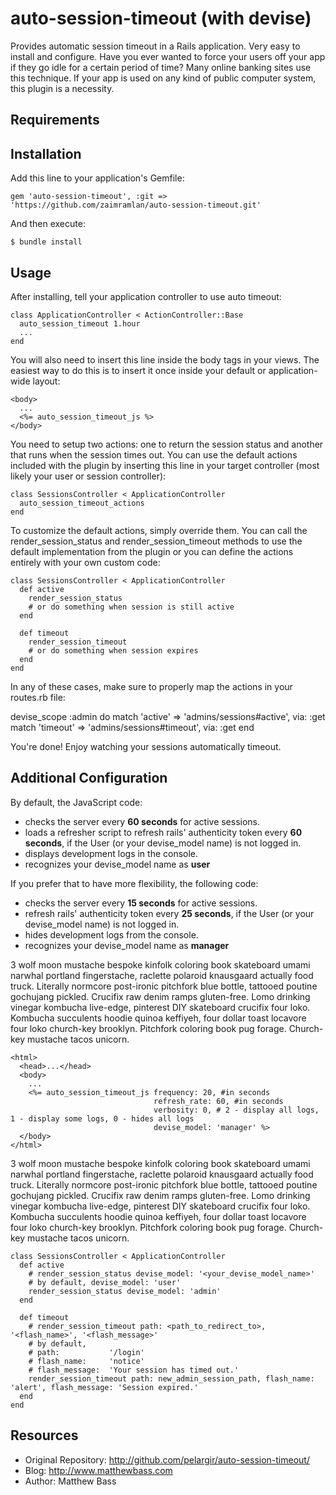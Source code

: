 # auto-session-timeout (with devise)

Provides automatic session timeout in a Rails application. Very easy
to install and configure. Have you ever wanted to force your users
off your app if they go idle for a certain period of time? Many
online banking sites use this technique. If your app is used on any
kind of public computer system, this plugin is a necessity.

## Requirements



## Installation

Add this line to your application's Gemfile:

    gem 'auto-session-timeout', :git => 'https://github.com/zaimramlan/auto-session-timeout.git'

And then execute:

    $ bundle install

## Usage

After installing, tell your application controller to use auto timeout:

    class ApplicationController < ActionController::Base
      auto_session_timeout 1.hour
      ...
    end

You will also need to insert this line inside the body tags in your
views. The easiest way to do this is to insert it once inside your
default or application-wide layout:

    <body>
      ...
      <%= auto_session_timeout_js %>
    </body>

You need to setup two actions: one to return the session status and
another that runs when the session times out. You can use the default
actions included with the plugin by inserting this line in your target
controller (most likely your user or session controller):

    class SessionsController < ApplicationController
      auto_session_timeout_actions
    end

To customize the default actions, simply override them. You can call
the render_session_status and render_session_timeout methods to use
the default implementation from the plugin or you can define the actions 
entirely with your own custom code:

    class SessionsController < ApplicationController
      def active
        render_session_status
        # or do something when session is still active
      end
      
      def timeout
        render_session_timeout
        # or do something when session expires
      end
    end

In any of these cases, make sure to properly map the actions in your routes.rb file:
  
  devise_scope :admin do
    match 'active'  => 'admins/sessions#active',  via: :get
    match 'timeout' => 'admins/sessions#timeout', via: :get
  end

You're done! Enjoy watching your sessions automatically timeout.

## Additional Configuration

By default, the JavaScript code:
- checks the server every **60 seconds** for active sessions. 
- loads a refresher script to refresh rails' authenticity token every **60 seconds**, if the User (or your devise_model name) is not logged in.
- displays development logs in the console.
- recognizes your devise_model name as **user**

If you prefer that to have more flexibility, the following code:
- checks the server every **15 seconds** for active sessions. 
- refresh rails' authenticity token every **25 seconds**, if the User (or your devise_model name) is not logged in.
- hides development logs from the console.
- recognizes your devise_model name as **manager** 

3 wolf moon mustache bespoke kinfolk coloring book skateboard umami narwhal portland fingerstache, raclette polaroid knausgaard actually food truck. Literally normcore post-ironic pitchfork blue bottle, tattooed poutine gochujang pickled. Crucifix raw denim ramps gluten-free. Lomo drinking vinegar kombucha live-edge, pinterest DIY skateboard crucifix four loko. Kombucha succulents hoodie quinoa keffiyeh, four dollar toast locavore four loko church-key brooklyn. Pitchfork coloring book pug forage. Church-key mustache tacos unicorn.

    <html>
      <head>...</head>
      <body>
        ...
        <%= auto_session_timeout_js frequency: 20, #in seconds
                                    refresh_rate: 60, #in seconds
                                    verbosity: 0, # 2 - display all logs, 1 - display some logs, 0 - hides all logs
                                    devise_model: 'manager' %>
      </body>
    </html>

3 wolf moon mustache bespoke kinfolk coloring book skateboard umami narwhal portland fingerstache, raclette polaroid knausgaard actually food truck. Literally normcore post-ironic pitchfork blue bottle, tattooed poutine gochujang pickled. Crucifix raw denim ramps gluten-free. Lomo drinking vinegar kombucha live-edge, pinterest DIY skateboard crucifix four loko. Kombucha succulents hoodie quinoa keffiyeh, four dollar toast locavore four loko church-key brooklyn. Pitchfork coloring book pug forage. Church-key mustache tacos unicorn.    

    class SessionsController < ApplicationController
      def active
        # render_session_status devise_model: '<your_devise_model_name>'
        # by default, devise_model: 'user'
        render_session_status devise_model: 'admin'
      end
      
      def timeout
        # render_session_timeout path: <path_to_redirect_to>, '<flash_name>', '<flash_message>'
        # by default, 
        # path:           '/login'
        # flash_name:     'notice'
        # flash_message:  'Your session has timed out.'
        render_session_timeout path: new_admin_session_path, flash_name: 'alert', flash_message: 'Session expired.'
      end
    end

## Resources

* Original Repository: http://github.com/pelargir/auto-session-timeout/
* Blog: http://www.matthewbass.com
* Author: Matthew Bass
